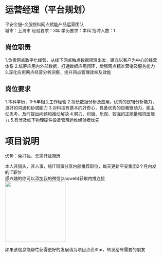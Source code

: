 # 运营经理（平台规划）
平安金服-金服银科网点赋能产品运营团队  
城市：上海市 经验要求：3年 学历要求：本科  招聘人数：1

## 岗位职责
1.负责网点数字化经营，从线下网点触点数据梳理出发，建立以客户为中心的经营体系
 2.统筹应用内外部数据，打通数据应用闭环，增强网点精准营销及服务能力
 3.深化应用网点经营分析洞察，提升网点管理效率及效能

## 岗位要求
1.本科学历，3-5年相关工作经验
 2.擅长数据分析及应用，优秀的逻辑分析能力，良好的沟通和协调能力
 3.对科技有基本的好奇心，具备优秀的自我驱动力，能主动思考，及时提出问题和推动解决
 4.努力、积极、乐观、较强的正能量和抗压能力
 5.有涉及线下物理硬件设备管理运维经验者优先

# 项目说明

优势：免打扰，无需开放简历

本人非猎头，非人事，纯IT同事分享内部推荐职位，每天更新平安集团2个月内发的IT职位  
感兴趣的你可以添加我的微信(zaqweb)获取内推连接  
<img src="https://github.com/zaqweb/PA-IT-JOBS/blob/master/WechatICode.jpeg"  height="200" width="200">

如果该信息能帮忙获得更好的发展请为项目点亮Star，转发给有需要的朋友




